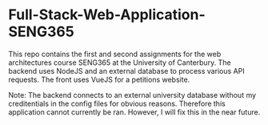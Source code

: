 # Full-Stack-Web-Application-SENG365
This repo contains the first and second assignments for the web architectures course SENG365 at the University of Canterbury. The backend uses NodeJS and an external database to process various API requests. The front uses VueJS for a petitions website.

Note: The backend connects to an external university database without my creditentials in the config files for obvious reasons. Therefore this application cannot currently be ran. However, I will fix this in the near future.
